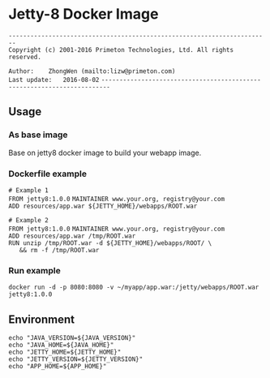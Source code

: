 # Jetty-8 Docker Image
  
`------------------------------------------------------------------------`    
`Copyright (c) 2001-2016 Primeton Technologies, Ltd. All rights reserved.`  
  
`Author:	ZhongWen (mailto:lizw@primeton.com)`  
`Last update:	2016-08-02`
`------------------------------------------------------------------------`  
  
  
## Usage  
  
### As base image  
Base on jetty8 docker image to build your webapp image.
  
### Dockerfile example
  
`# Example 1`  
`FROM jetty8:1.0.0`
`MAINTAINER www.your.org, registry@your.com`  
`ADD resources/app.war ${JETTY_HOME}/webapps/ROOT.war`  

`# Example 2`  
`FROM jetty8:1.0.0`
`MAINTAINER www.your.org, registry@your.com`  
`ADD resources/app.war /tmp/ROOT.war`  
`RUN unzip /tmp/ROOT.war -d ${JETTY_HOME}/webapps/ROOT/ \`  
`   && rm -f /tmp/ROOT.war`   
  
### Run example  
`docker run -d -p 8080:8080 -v ~/myapp/app.war:/jetty/webapps/ROOT.war jetty8:1.0.0`
  
## Environment  
  
`echo "JAVA_VERSION=${JAVA_VERSION}"`  
`echo "JAVA_HOME=${JAVA_HOME}"`  
`echo "JETTY_HOME=${JETTY_HOME}"`  
`echo "JETTY_VERSION=${JETTY_VERSION}"`  
`echo "APP_HOME=${APP_HOME}"`  
